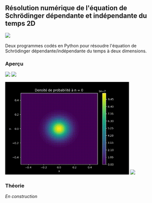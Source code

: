## Résolution numérique de l'équation de Schrödinger dépendante et indépendante du temps 2D

![](https://img.shields.io/badge/Language-Python-blue.png)

Deux programmes codés en Python pour résoudre l'équation de Schrödinger dépendante/indépendante du temps à deux dimensions.

### Aperçu

<p float="left">
  <img src="resources//2D_Time_Dependant_Schrodinger_Equation.gif"  width="400" />
  <img src="resources//3D_Time_Dependant_Schrodinger_Equation.gif"  width="400" />
</p>

<p float="left">
  <img src="resources//2D_Time_Independant_Schrodinger_Equation.gif"  width="400" />
  <img src="resources//3D_Time_Independant_Schrodinger_Equation.gif"  width="400" />
</p>

### Théorie

*En construction*
